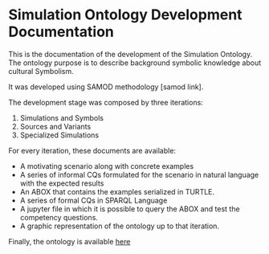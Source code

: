 # Simulation Ontology Development Documentation

This is the documentation of the development of the Simulation Ontology. The ontology purpose is to describe background symbolic knowledge about cultural Symbolism.

It was developed using SAMOD methodology [samod link].

The development stage was composed by three iterations:

1. Simulations and Symbols
2. Sources and Variants
3. Specialized Simulations

For every iteration, these documents are available:

* A motivating scenario along with concrete examples
* A series of informal CQs formulated for the scenario in natural language with the expected results
* An ABOX that contains the examples serialized in TURTLE.
* A series of formal CQs in SPARQL Language
* A jupyter file in which it is possible to query the ABOX and test the competency questions.
* A graphic representation of the ontology up to that iteration.

Finally, the ontology is available [here](\SimulationOntologyDocs\index-en.html)
